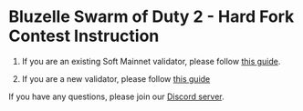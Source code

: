 # Bluzelle Swarm of Duty 2 - Hard Fork Contest Instruction

1. If you are an existing Soft Mainnet validator, please follow [this guide](NetworkUpgradeInstructions/NetworkUpgradeInstructions.md).

2. If you are a new validator, please follow [this guide](public-validator-+-sentry/buildvalidatorsentry.md)

If you have any questions, please join our [Discord server](https://discord.gg/KRhcKE6qS6).
